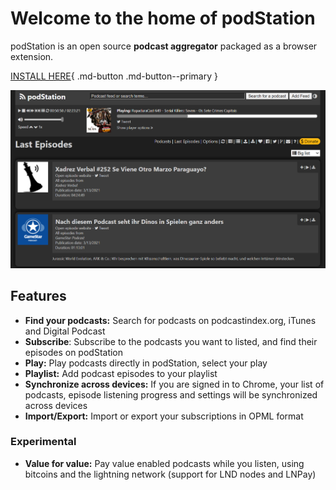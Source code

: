 # Welcome to the home of podStation

podStation is an open source **podcast aggregator** packaged as a browser extension.

[INSTALL HERE](https://chrome.google.com/webstore/detail/podstation-podcast-player/bpcagekijmfcocgjlnnhpdogbplajjfn){ .md-button .md-button--primary }

![podStation Screenshot - Last Episodes](./images/podStation-screenshot-lastepisodes-dark.png)

## Features

- **Find your podcasts:** Search for podcasts on podcastindex.org, iTunes and Digital Podcast
- **Subscribe**: Subscribe to the podcasts you want to listed, and find their episodes on podStation
- **Play:** Play podcasts directly in podStation, select your play
- **Playlist:** Add podcast episodes to your playlist
- **Synchronize across devices:** If you are signed in to Chrome, your list of podcasts, episode listening progress and settings will be synchronized across devices
- **Import/Export:** Import or export your subscriptions in OPML format

### Experimental

- **Value for value:** Pay value enabled podcasts while you listen, using bitcoins and the lightning network (support for LND nodes and LNPay)